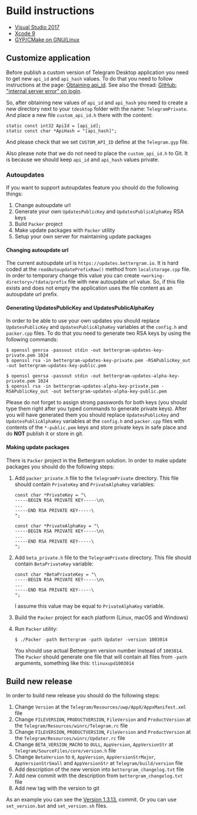 # Build instructions

* [Visual Studio 2017](building-msvc.md)
* [Xcode 9](building-xcode.md)
* [GYP/CMake on GNU/Linux](building-cmake.md)

## Customize application

Before publish a custom version of Telegram Desktop application you need to get new `api_id` and `api_hash` values.
To do that you need to follow instructions at the page: [Obtaining api_id](https://core.telegram.org/api/obtaining_api_id).
See also the thread: [GitHub: "internal server error" on login](https://github.com/telegramdesktop/tdesktop/issues/4717).

So, after obtaining new values of `api_id` and `api_hash` you need to create a new directory next to your `tdesktop` folder with the name: `TelegramPrivate`.
And place a new file `custom_api_id.h` there with the content:

```
static const int32 ApiId = [api_id];
static const char *ApiHash = "[api_hash]";
```

And please check that we set `CUSTOM_API_ID` define at the `Telegram.gyp` file.

Also please note that we do not need to place the `custom_api_id.h` to Git.
It is because we should keep `api_id` and `api_hash` values private.

### Autoupdates

If you want to support autoupdates feature you should do the following things:

1. Change autoupdate url
2. Generate your own `UpdatesPublicKey` and `UpdatesPublicAlphaKey` RSA keys
3. Build `Packer` project
4. Make update packages with `Packer` utility
5. Setup your own server for maintaining update packages

#### Changing autoupdate url

The current autoupdate url is `https://updates.bettergram.io`. It is hard coded at the `readAutoupdatePrefixRaw()` method from `localstorage.cpp` file. In order to temporary change this value you can create `<working-directory>/tdata/prefix` file with new autoupdate url value. So, if this file exists and does not empty the application uses the file content as an autoupdate url prefix.

#### Generating UpdatesPublicKey and UpdatesPublicAlphaKey

In order to be able to use your own updates you should replace `UpdatesPublicKey` and `UpdatesPublicAlphaKey` variables at the `config.h` and `packer.cpp` files. To do that you need to generate two RSA keys by using the following commands:

```
$ openssl genrsa -passout stdin -out bettergram-updates-key-private.pem 1024
$ openssl rsa -in bettergram-updates-key-private.pem -RSAPublicKey_out -out bettergram-updates-key-public.pem

$ openssl genrsa -passout stdin -out bettergram-updates-alpha-key-private.pem 1024
$ openssl rsa -in bettergram-updates-alpha-key-private.pem -RSAPublicKey_out -out bettergram-updates-alpha-key-public.pem
```

Please do not forget to assign strong passwords for both keys (you should type them right after you typed commands to generate private keys). After you will have generated them you should replace `UpdatesPublicKey` and `UpdatesPublicAlphaKey` variables at the `config.h` and `packer.cpp` files with contents of the `*-public.pem` keys and store private keys in safe place and do **NOT** publish it or store in git.

#### Making update packages

There is `Packer` project in the Bettergram solution. In order to make update packages you should do the following steps:

1. Add `packer_private.h` file to the `TelegramPrivate` directory. This file should contain `PrivateKey` and `PrivateAlphaKey` variables:

   ```
   const char *PrivateKey = "\
   -----BEGIN RSA PRIVATE KEY-----\n\
   ...
   -----END RSA PRIVATE KEY-----\
   ";

   const char *PrivateAlphaKey = "\
   -----BEGIN RSA PRIVATE KEY-----\n\
   ...
   -----END RSA PRIVATE KEY-----\
   ";
   ```

2. Add `beta_private.h` file to the `TelegramPrivate` directory. This file should contain `BetaPrivateKey` variable:

   ```
   const char *BetaPrivateKey = "\
   -----BEGIN RSA PRIVATE KEY-----\n\
   ...
   -----END RSA PRIVATE KEY-----\
   ";
   ```

   I assume this value may be equal to `PrivateAlphaKey` variable.

3. Build the `Packer` project for each platform (Linux, macOS and Windows)
4. Run `Packer` utility:

   ```
   $ ./Packer -path Bettergram -path Updater -version 1003014
   ```

   You should use actual Bettergram version number instead of `1003014`. The `Packer` should generate one file that will contain all files from `-path` arguments, something like this: `tlinuxupd1003014`

## Build new release

In order to build new release you should do the following steps:

1. Change `Version` at the `Telegram/Resources/uwp/AppX/AppxManifest.xml` file
2. Change `FILEVERSION`, `PRODUCTVERSION`, `FileVersion` and `ProductVersion` at the `Telegram/Resources/winrc/Telegram.rc` file
3. Change `FILEVERSION`, `PRODUCTVERSION`, `FileVersion` and `ProductVersion` at the `Telegram/Resources/winrc/Updater.rc` file
4. Change `BETA_VERSION_MACRO` to `0ULL`, `AppVersion`, `AppVersionStr` at `Telegram/SourceFiles/core/version.h` file
5. Change `BetaVersion` to `0`, `AppVersion`, `AppVersionStrMajor`, `AppVersionStrSmall` and `AppVersionStr` at `Telegram/build/version` file
6. Add description of the new version into `bettergram_changelog.txt` file
7. Add new commit with the description from `bettergram_changelog.txt` file
8. Add new tag with the version to git

As an example you can see the [Version 1.3.13.](https://github.com/telegramdesktop/tdesktop/commit/d98bbca353fa12cc7b7fcecd193335db363aec35) commit.
Or you can use `set_version.bat` and `set_version.sh` files.